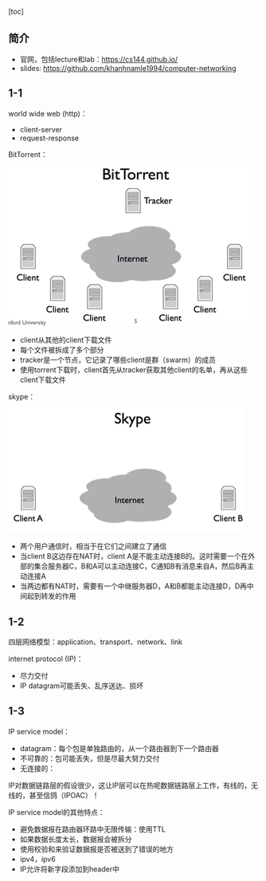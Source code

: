 [toc]

## 简介

* 官网，包括lecture和lab：https://cs144.github.io/
* slides: https://github.com/khanhnamle1994/computer-networking



## 1-1

world wide web (http)：

* client-server
* request-response



BitTorrent：

<img src="assets/image-20230309231741873.png" alt="image-20230309231741873" style="zoom:50%;" />

* client从其他的client下载文件
* 每个文件被拆成了多个部分
* tracker是一个节点，它记录了哪些client是群（swarm）的成员
* 使用torrent下载时，client首先从tracker获取其他client的名单，再从这些client下载文件



skype：

 <img src="assets/image-20230309232541674.png" alt="image-20230309232541674" style="zoom:50%;" />

* 两个用户通信时，相当于在它们之间建立了通信
* 当client B这边存在NAT时，client  A是不能主动连接B的。这时需要一个在外部的集合服务器C，B和A可以主动连接C，C通知B有消息来自A，然后B再主动连接A
* 当两边都有NAT时，需要有一个中继服务器D，A和B都能主动连接D，D再中间起到转发的作用



## 1-2

四层网络模型：application、transport、network、link

internet protocol (IP)：

* 尽力交付
* IP datagram可能丢失、乱序送达、损坏



## 1-3

IP service model：

* datagram：每个包是单独路由的，从一个路由器到下一个路由器
* 不可靠的：包可能丢失，但是尽最大努力交付
* 无连接的：

IP对数据链路层的假设很少，这让IP层可以在热呢数据链路层上工作，有线的，无线的，甚至信鸽（IPOAC）！

IP service model的其他特点：

* 避免数据报在路由器环路中无限传输：使用TTL
* 如果数据长度太长，数据报会被拆分
* 使用校验和来验证数据报是否被送到了错误的地方
* ipv4，ipv6
* IP允许将新字段添加到header中